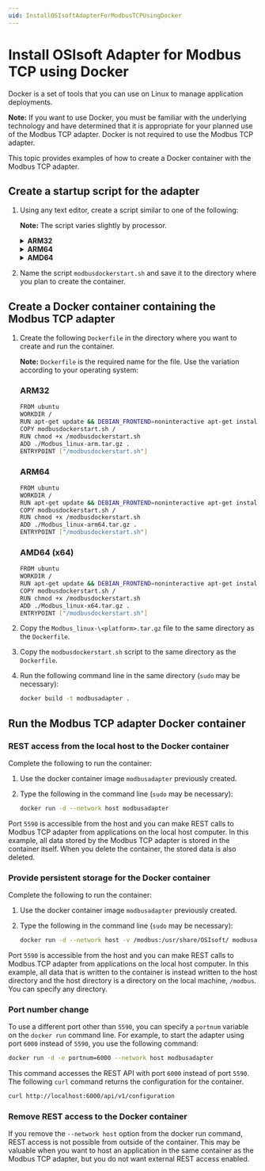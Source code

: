 ```yaml
---
uid: InstallOSIsoftAdapterForModbusTCPUsingDocker
---
```


# Install OSIsoft Adapter for Modbus TCP using Docker

Docker is a set of tools that you can use on Linux to manage application deployments.

**Note:** If you want to use Docker, you must be familiar with the underlying technology and have determined that it is appropriate for your planned use of the Modbus TCP adapter. Docker is not required to use  the Modbus TCP adapter.

This topic provides examples of how to create a Docker container with the Modbus TCP adapter.

## Create a startup script for the adapter

1. Using any text editor, create a script similar to one of the following:

	**Note:** The script varies slightly by processor.

	<details>
		<summary><b>ARM32</b></summary>
		<pre>

			#!/bin/sh
			#local variables
			defaultPort=5590
			#regexp to only accept numerals
			re='^[0-9]+$'
				
			portConfigFile="/Modbus_linux-arm/appsettings.json"
			
			#validate the port number input
			if [ -z $portnum ] ; then
				portnum=${defaultPort}
				echo "Default value selected." ;
			else
				echo $portnum | grep -q -E $re
				isNum=$?
				if [ $isNum -ne 0 ] || [ $portnum -le 1023 ] || [ $portnum -gt 49151 ] ; then
					echo "Invalid input. Setting default value ${defaultPort} instead..."
					portnum=${defaultPort};
				fi
			fi
			
			echo "configuring port ${portnum}"
			#write out the port config file
			cat > ${portConfigFile} << EOF
			{
			"ApplicationSettings": {
				"Port": ${portnum},
				"ApplicationDataDirectory": "/usr/share/OSIsoft/Adapters/Modbus"
				}
			}
			EOF
			exec /Modbus_linux-arm/OSIsoft.Data.System.Host
	</pre>
	</details>

	<details>
		<summary><b>ARM64</b></summary>
		<pre>

			#!/bin/sh
			#local variables
			defaultPort=5590
			#regexp to only accept numerals
			re='^[0-9]+$'
				
			portConfigFile="/Modbus_linux-arm64/appsettings.json"
			
			#validate the port number input
			if [ -z $portnum ] ; then
				portnum=${defaultPort}
				echo "Default value selected." ;
			else
				echo $portnum | grep -q -E $re
				isNum=$?
				if [ $isNum -ne 0 ] || [ $portnum -le 1023 ] || [ $portnum -gt 49151 ] ; then
					echo "Invalid input. Setting default value ${defaultPort} instead..."
					portnum=${defaultPort};
				fi
			fi
			
			echo "configuring port ${portnum}"
			#write out the port config file
			cat > ${portConfigFile} << EOF
			{
			"ApplicationSettings": {
				"Port": ${portnum},
				"ApplicationDataDirectory": "/usr/share/OSIsoft/Adapters/Modbus"
				}
			}
			EOF
			exec /Modbus_linux-arm64/OSIsoft.Data.System.Host
	</pre>
	</details>

	<details>
		<summary><b>AMD64</b></summary>
		<pre>

			#!/bin/sh
			#local variables
			defaultPort=5590
			#regexp to only accept numerals
			re='^[0-9]+$'
				
			portConfigFile="/Modbus_linux-x64/appsettings.json"
			
			#validate the port number input
			if [ -z $portnum ] ; then
				portnum=${defaultPort}
				echo "Default value selected." ;
			else
				echo $portnum | grep -q -E $re
				isNum=$?
				if [ $isNum -ne 0 ] || [ $portnum -le 1023 ] || [ $portnum -gt 49151 ] ; then
					echo "Invalid input. Setting default value ${defaultPort} instead..."
					portnum=${defaultPort};
				fi
			fi
			
			echo "configuring port ${portnum}"
			#write out the port config file
			cat > ${portConfigFile} << EOF
			{
			"ApplicationSettings": {
				"Port": ${portnum},
				"ApplicationDataDirectory": "/usr/share/OSIsoft/Adapters/Modbus"
				}
			}
			EOF
			exec /Modbus_linux-x64/OSIsoft.Data.System.Host
	</pre>
	</details>
	
2. Name the script `modbusdockerstart.sh` and save it to the directory where you plan to create the container.

## Create a Docker container containing the Modbus TCP adapter

1. Create the following `Dockerfile` in the directory where you want to create and run the container.

	**Note:** `Dockerfile` is the required name for the file. Use the variation according to your operating system:

	### ARM32

	```bash
	FROM ubuntu
	WORKDIR /
	RUN apt-get update && DEBIAN_FRONTEND=noninteractive apt-get install -y ca-certificates libicu66 libssl1.1 curl
	COPY modbusdockerstart.sh /
	RUN chmod +x /modbusdockerstart.sh
	ADD ./Modbus_linux-arm.tar.gz .
	ENTRYPOINT ["/modbusdockerstart.sh"]
	```
	### ARM64

	```bash
	FROM ubuntu
	WORKDIR /
	RUN apt-get update && DEBIAN_FRONTEND=noninteractive apt-get install -y ca-certificates libicu66 libssl1.1 curl 
	COPY modbusdockerstart.sh /
	RUN chmod +x /modbusdockerstart.sh
	ADD ./Modbus_linux-arm64.tar.gz .
	ENTRYPOINT ["/modbusdockerstart.sh"]
	```

	### AMD64 (x64)

	```bash
	FROM ubuntu
	WORKDIR /
	RUN apt-get update && DEBIAN_FRONTEND=noninteractive apt-get install -y ca-certificates libicu66 libssl1.1 curl 
	COPY modbusdockerstart.sh /
	RUN chmod +x /modbusdockerstart.sh
	ADD ./Modbus_linux-x64.tar.gz .
	ENTRYPOINT ["/modbusdockerstart.sh"]
	```

2. Copy the `Modbus_linux-\<platform>.tar.gz` file to the same directory as the `Dockerfile`.

3. Copy the `modbusdockerstart.sh` script to the same directory as the `Dockerfile`.

4. Run the following command line in the same directory (`sudo` may be necessary):

	```bash
	docker build -t modbusadapter .
	```

## Run the Modbus TCP adapter Docker container

### REST access from the local host to the Docker container

Complete the following to run the container:

1. Use the docker container image `modbusadapter` previously created.
2. Type the following in the command line (`sudo` may be necessary):

	```bash
	docker run -d --network host modbusadapter
	```

Port `5590` is accessible from the host and you can make REST calls to Modbus TCP adapter from applications on the local host computer. In this example, all data stored by the Modbus TCP adapter is stored in the container itself. When you delete the container, the stored data is also deleted.

### Provide persistent storage for the Docker container

Complete the following to run the container:

1. Use the docker container image `modbusadapter` previously created.
2. Type the following in the command line (`sudo` may be necessary):

	```bash
	docker run -d --network host -v /modbus:/usr/share/OSIsoft/ modbusadapter
	```

Port `5590` is accessible from the host and you can make REST calls to Modbus TCP adapter from applications on the local host computer. In this example, all data that is written to the container is instead written to the host directory and the host directory is a directory on the local machine, `/modbus`. You can specify any directory.

### Port number change

To use a different port other than `5590`, you can specify a `portnum` variable on the `docker run` command line. For example, to start the adapter using port `6000` instead of `5590`, you use the following command:

```bash
docker run -d -e portnum=6000 --network host modbusadapter
```

This command accesses the REST API with port `6000` instead of port `5590`. The following `curl` command returns the configuration for the container.

```bash
curl http://localhost:6000/api/v1/configuration
```

### Remove REST access to the Docker container

If you remove the `--network host` option from the docker run command, REST access is not possible from outside of the container. This may be valuable when you want to host an application in the same container as the Modbus TCP adapter, but you do not want external REST access enabled.
